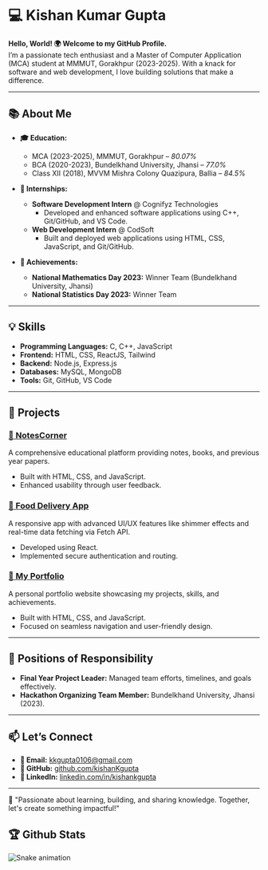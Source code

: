 # 💻 Kishan Kumar Gupta  

**Hello, World! 🌍 Welcome to my GitHub Profile.**  
I’m a passionate tech enthusiast and a Master of Computer Application (MCA) student at MMMUT, Gorakhpur (2023-2025). With a knack for software and web development, I love building solutions that make a difference.  

---

## 📚 **About Me**  
- **🎓 Education:**
  - MCA (2023-2025), MMMUT, Gorakhpur – *80.07%*  
  - BCA (2020-2023), Bundelkhand University, Jhansi – *77.0%*  
  - Class XII (2018), MVVM Mishra Colony Quazipura, Ballia – *84.5%*

- **💼 Internships:**
  - **Software Development Intern** @ Cognifyz Technologies  
    - Developed and enhanced software applications using C++, Git/GitHub, and VS Code.  
  - **Web Development Intern** @ CodSoft  
    - Built and deployed web applications using HTML, CSS, JavaScript, and Git/GitHub.

- **🌟 Achievements:**  
  - **National Mathematics Day 2023:** Winner Team (Bundelkhand University, Jhansi)  
  - **National Statistics Day 2023:** Winner Team  

---

## 💡 **Skills**
- **Programming Languages:** C, C++, JavaScript  
- **Frontend:** HTML, CSS, ReactJS, Tailwind  
- **Backend:** Node.js, Express.js  
- **Databases:** MySQL, MongoDB  
- **Tools:** Git, GitHub, VS Code  

---

## 🚀 **Projects**
### [🔗 NotesCorner](https://kishankgupta.github.io/NotesCorner.github.io/)  
A comprehensive educational platform providing notes, books, and previous year papers.  
- Built with HTML, CSS, and JavaScript.  
- Enhanced usability through user feedback.  

### [🔗 Food Delivery App](https://zaika0foodapp.netlify.app/)  
A responsive app with advanced UI/UX features like shimmer effects and real-time data fetching via Fetch API.  
- Developed using React.  
- Implemented secure authentication and routing.  

### [🔗 My Portfolio](https://kishankgupta.github.io/MyPortfolio.github.io/)  
A personal portfolio website showcasing my projects, skills, and achievements.  
- Built with HTML, CSS, and JavaScript.  
- Focused on seamless navigation and user-friendly design.  

---

## 🏅 **Positions of Responsibility**  
- **Final Year Project Leader:** Managed team efforts, timelines, and goals effectively.  
- **Hackathon Organizing Team Member:** Bundelkhand University, Jhansi (2023).  

---

## 📫 **Let’s Connect**
- **📧 Email:** [kkgupta0106@gmail.com](mailto:kkgupta0106@gmail.com)  
- **🐙 GitHub:** [github.com/kishanKgupta](https://github.com/kishanKgupta)  
- **🔗 LinkedIn:** [linkedin.com/in/kishankgupta](https://www.linkedin.com/in/kishankgupta/)  

---

🌟 "Passionate about learning, building, and sharing knowledge. Together, let's create something impactful!"  
## 🏆 Github Stats

![Snake animation](https://github.com/kishanKgupta/kishanKgupta/blob/output/github-contribution-grid-snake-dark.svg)

<!---
kishanKgupta/kishanKgupta is a ✨ special ✨ repository because its `README.md` (this file) appears on your GitHub profile.
You can click the Preview link to take a look at your changes.
--->
